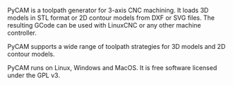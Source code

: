 PyCAM is a toolpath generator for 3-axis CNC machining.
It loads 3D models in STL format or 2D contour models from DXF or SVG files.
The resulting GCode can be used with LinuxCNC or any other machine controller.

PyCAM supports a wide range of toolpath strategies for 3D models and 2D contour models.

PyCAM runs on Linux, Windows and MacOS. It is free software licensed under the GPL v3.
